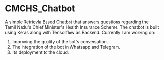 # CMCHS_Chatbot

A simple Retrievla Based Chatbot that answers questions regarding the Tamil Nadu's Chief Minister's Health Insurance Scheme.
The chatbot is built using Keras along with Tensorflow as Backend. 
Currently I am working on:

1. Improving the quality of the bot's conversation.
2. The integration of the bot in Whatsapp and Telegram.
3. Its deployment to the cloud. 
